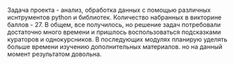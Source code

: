 Задача проекта - анализ, обработка данных с помощью различных иснтрументов python и библиотек.
Количество набранных в викторине баллов - 27.
В общем, все получилось, но решение задач потребовали достаточно много времени и пришлось воспользоваться подсказками кураторов и однокурсников. 
В последующих модулях планирую уделять больше времени изучению дополнительных материалов. но на данный момент результатом довольна.  
